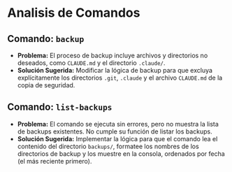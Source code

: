 # Analisis de Comandos

## Comando: `backup`

- **Problema:** El proceso de backup incluye archivos y directorios no deseados, como `CLAUDE.md` y el directorio `.claude/`.
- **Solución Sugerida:** Modificar la lógica de backup para que excluya explícitamente los directorios `.git`, `.claude` y el archivo `CLAUDE.md` de la copia de seguridad.

## Comando: `list-backups`

- **Problema:** El comando se ejecuta sin errores, pero no muestra la lista de backups existentes. No cumple su función de listar los backups.
- **Solución Sugerida:** Implementar la lógica para que el comando lea el contenido del directorio `backups/`, formatee los nombres de los directorios de backup y los muestre en la consola, ordenados por fecha (el más reciente primero).

